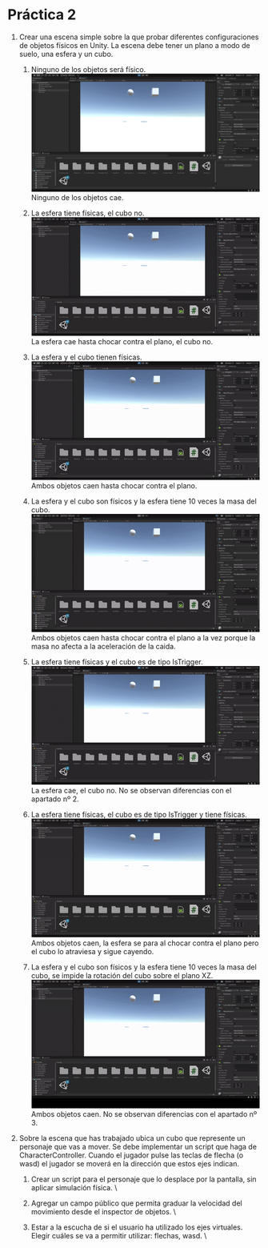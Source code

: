 # Práctica 2

1. Crear una escena simple sobre la que probar diferentes configuraciones de objetos físicos en Unity. La escena debe tener un plano a modo de suelo, una esfera y un cubo.
   1. Ninguno de los objetos será físico. \
      ![ej-1.1](./img/ej-1.1.png) \
      Ninguno de los objetos cae.

   2. La esfera tiene físicas, el cubo no. \
      ![ej-1.2](./img/ej-1.2.gif) \
      La esfera cae hasta chocar contra el plano, el cubo no.

   3. La esfera y el cubo tienen físicas. \
      ![ej-1.3](./img/ej-1.3.gif) \
      Ambos objetos caen hasta chocar contra el plano.

   4. La esfera y el cubo son físicos y la esfera tiene 10 veces la masa del cubo. \
      ![ej-1.4](./img/ej-1.4.gif) \
      Ambos objetos caen hasta chocar contra el plano a la vez porque la masa no afecta a la aceleración de la caida.

   5. La esfera tiene físicas y el cubo es de tipo IsTrigger. \
      ![ej-1.5](./img/ej-1.5.gif) \
      La esfera cae, el cubo no. No se observan diferencias con el apartado nº 2.

   6. La esfera tiene físicas, el cubo es de tipo IsTrigger y tiene físicas. \
      ![ej-1.6](./img/ej-1.6.gif) \
      Ambos objetos caen, la esfera se para al chocar contra el plano pero el cubo lo atraviesa y sigue cayendo.

   7. La esfera y el cubo son físicos y la esfera tiene 10 veces la masa del cubo, se impide la rotación del cubo sobre el plano XZ. \
      ![ej-1.7](./img/ej-1.7.gif) \
      Ambos objetos caen. No se observan diferencias con el apartado nº 3.

2. Sobre la escena que has trabajado ubica un cubo que represente un personaje que vas a mover. Se debe implementar un script que haga de CharacterController. Cuando el jugador pulse las teclas de flecha (o wasd) el jugador se moverá en la dirección que estos ejes indican.
   1. Crear un script para el personaje que lo desplace por la pantalla, sin aplicar simulación física. \

   2. Agregar un campo público que permita graduar la velocidad del movimiento desde el inspector de objetos. \

   3. Estar a la escucha de si el usuario ha utilizado los ejes virtuales. Elegir cuáles se va a permitir utilizar: flechas, wasd. \
